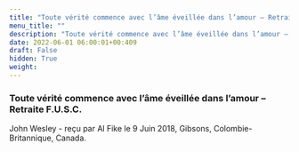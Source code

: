 ```yaml
---
title: "Toute vérité commence avec l’âme éveillée dans l’amour – Retraite F.U.S.C."
menu_title: ""
description: "Toute vérité commence avec l’âme éveillée dans l’amour – Retraite F.U.S.C."
date: 2022-06-01 06:00:01+00:409
draft: False
hidden: True
weight:
---
```

### Toute vérité commence avec l’âme éveillée dans l’amour – Retraite F.U.S.C.

John Wesley - reçu par Al Fike le 9 Juin 2018, Gibsons, Colombie-Britannique, Canada.



